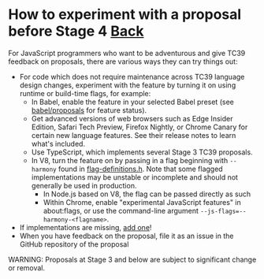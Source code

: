 # How to experiment with a proposal before Stage 4 [Back](tc39.md)

For JavaScript programmers who want to be adventurous and give TC39 feedback on proposals, there are various ways they can try things out:

- For code which does not require maintenance across TC39 language design changes, experiment with the feature by turning it on using runtime or build-time flags, for example:
    - In Babel, enable the feature in your selected Babel preset (see [babel/proposals](https://github.com/babel/proposals/issues) for feature status).
    - Get advanced versions of web browsers such as Edge Insider Edition, Safari Tech Preview, Firefox Nightly, or Chrome Canary for certain new language features. See their release notes to learn what's included.
    - Use TypeScript, which implements several Stage 3 TC39 proposals.
    - In V8, turn the feature on by passing in a flag beginning with `--harmony` found in [flag-definitions.h](https://github.com/v8/v8/blob/master/src/flag-definitions.h). Note that some flagged implementations may be unstable or incomplete and should not generally be used in production.
        - In Node.js based on V8, the flag can be passed directly as such
        - Within Chrome, enable "experimental JavaScript features" in about:flags, or use the command-line argument `--js-flags=--harmony-<flagname>`.
- If implementations are missing, [add one](implement.md)!
- When you have feedback on the proposal, file it as an issue in the GitHub repository of the proposal

WARNING: Proposals at Stage 3 and below are subject to significant change or removal.

